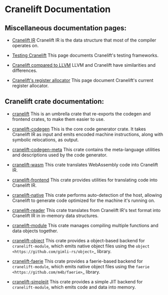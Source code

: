 # Cranelift Documentation

## Miscellaneous documentation pages:

 - [Cranelift IR](ir.md)
   Cranelift IR is the data structure that most of the compiler operates on.

 - [Testing Cranelift](testing.md)
   This page documents Cranelift's testing frameworks.

 - [Cranelift compared to LLVM](compare-llvm.md)
   LLVM and Cranelift have similarities and differences.

 - [Cranelift's register allocator](regalloc.md)
   This page document Cranelift's current register allocator.

## Cranelift crate documentation:

 - [cranelift](https://docs.rs/cranelift)
    This is an umbrella crate that re-exports the codegen and frontend crates,
    to make them easier to use.

 - [cranelift-codegen](https://docs.rs/cranelift-codegen)
    This is the core code generator crate. It takes Cranelift IR as input
    and emits encoded machine instructions, along with symbolic relocations,
    as output.

 - [cranelift-codegen-meta](https://docs.rs/cranelift-codegen-meta)
    This crate contains the meta-language utilities and descriptions used by the
    code generator.

 - [cranelift-wasm](https://docs.rs/cranelift-wasm)
    This crate translates WebAssembly code into Cranelift IR.

 - [cranelift-frontend](https://docs.rs/cranelift-frontend)
    This crate provides utilities for translating code into Cranelift IR.

 - [cranelift-native](https://docs.rs/cranelift-native)
    This crate performs auto-detection of the host, allowing Cranelift to
    generate code optimized for the machine it's running on.

 - [cranelift-reader](https://docs.rs/cranelift-reader)
    This crate translates from Cranelift IR's text format into Cranelift IR
    in in-memory data structures.

 - [cranelift-module](https://docs.rs/cranelift-module)
    This crate manages compiling multiple functions and data objects
    together.

 - [cranelift-object](https://docs.rs/cranelift-object)
    This crate provides a object-based backend for `cranelift-module`, which
    emits native object files using the
    `object <https://github.com/gimli-rs/object>`_ library.

 - [cranelift-faerie](https://docs.rs/cranelift-faerie)
    This crate provides a faerie-based backend for `cranelift-module`, which
    emits native object files using the
    `faerie <https://github.com/m4b/faerie>`_ library.

 - [cranelift-simplejit](https://docs.rs/cranelift-simplejit)
    This crate provides a simple JIT backend for `cranelift-module`, which
    emits code and data into memory.
